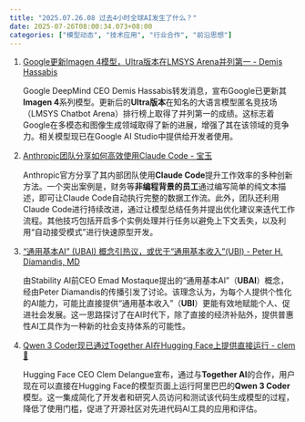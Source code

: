 ```yaml
---
title: "2025.07.26.08 过去4小时全球AI发生了什么？"
date: 2025-07-26T08:00:34.073+08:00
categories: ["模型动态", "技术应用", "行业合作", "前沿思想"]
---
```


1.  [Google更新Imagen 4模型，Ultra版本在LMSYS Arena并列第一 - Demis Hassabis](https://x.com/demishassabis/status/1948869743043059729)

    Google DeepMind CEO Demis Hassabis转发消息，宣布Google已更新其**Imagen 4**系列模型。更新后的**Ultra版本**在知名的大语言模型匿名竞技场（LMSYS Chatbot Arena）排行榜上取得了并列第一的成绩。这标志着Google在多模态和图像生成领域取得了新的进展，增强了其在该领域的竞争力。相关模型现已在Google AI Studio中提供给开发者使用。

2.  [Anthropic团队分享如何高效使用Claude Code - 宝玉](https://x.com/dotey/status/1948863309484359742)

    Anthropic官方分享了其内部团队使用**Claude Code**提升工作效率的多种创新方法。一个突出案例是，财务等**非编程背景的员工**通过编写简单的纯文本描述，即可让Claude Code自动执行完整的数据工作流。此外，团队还利用Claude Code进行持续改进，通过让模型总结任务并提出优化建议来迭代工作流程。其他技巧包括开启多个实例处理并行任务以避免上下文丢失，以及利用“自动接受模式”进行快速原型开发。

3.  [“通用基本AI” (UBAI) 概念引热议，或优于“通用基本收入”(UBI) - Peter H. Diamandis, MD](https://x.com/PeterDiamandis/status/1948867135167459640)

    由Stability AI前CEO Emad Mostaque提出的“通用基本AI”（**UBAI**）概念，经由Peter Diamandis的传播引发了讨论。该理念认为，为每个人提供个性化的AI能力，可能比直接提供“通用基本收入”（**UBI**）更能有效地赋能个人、促进社会发展。这一思路探讨了在AI时代下，除了直接的经济补贴外，提供普惠性AI工具作为一种新的社会支持体系的可能性。

4.  [Qwen 3 Coder现已通过Together AI在Hugging Face上提供直接运行 - clem 🤗](https://x.com/ClementDelangue/status/1948845083102433636)

    Hugging Face CEO Clem Delangue宣布，通过与**Together AI**的合作，用户现在可以直接在Hugging Face的模型页面上运行阿里巴巴的**Qwen 3 Coder**模型。这一集成简化了开发者和研究人员访问和测试该代码生成模型的过程，降低了使用门槛，促进了开源社区对先进代码AI工具的应用和评估。